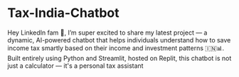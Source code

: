 # Tax-India-Chatbot
Hey LinkedIn fam 👋,  I’m super excited to share my latest project — a dynamic, AI-powered chatbot that helps individuals understand how to save income tax smartly based on their income and investment patterns 🇮🇳📊.  Built entirely using Python and Streamlit, hosted on Replit, this chatbot is not just a calculator — it's a personal tax assistant 
